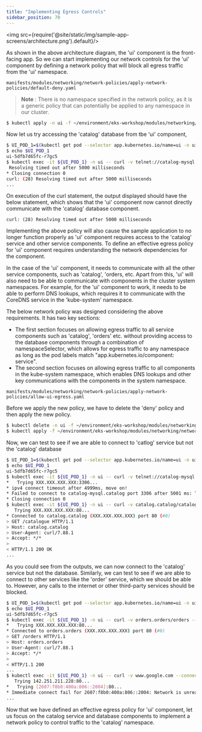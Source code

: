 ```yaml
---
title: "Implementing Egress Controls"
sidebar_position: 70
---
```

<img src={require('@site/static/img/sample-app-screens/architecture.png').default}/>

As shown in the above architecture diagram, the 'ui' component is the front-facing app. So we can start implementing our network controls for the 'ui' component by defining a network policy that will block all egress traffic from the 'ui' namespace.
```file
manifests/modules/networking/network-policies/apply-network-policies/default-deny.yaml
```
>**Note**   : There is no namespace specified in the network policy, as it is a generic policy that can potentially be applied to any namespace in our cluster.

```bash wait=30 timeout=240
$ kubectl apply -n ui -f ~/environment/eks-workshop/modules/networking/network-policies/apply-network-policies/default-deny.yaml 
```
Now let us try accessing the 'catalog' database from tbe 'ui' component,
```bash wait=30 timeout=240
$ UI_POD_1=$(kubectl get pod --selector app.kubernetes.io/name=ui -n ui -o json | jq -r '.items[0].metadata.name')
$ echo $UI_POD_1
ui-5dfb7d65fc-r7gc5
$ kubectl exec -it ${UI_POD_1} -n ui -- curl -v telnet://catalog-mysql.catalog:3306 --connect-timeout 5
 Resolving timed out after 5000 milliseconds
* Closing connection 0
curl: (28) Resolving timed out after 5000 milliseconds
...
```
On execution of the curl statement, the output displayed should have the below statement, which shows that the 'ui' component now cannot directly communicate with the 'catalog' database component.
```
curl: (28) Resolving timed out after 5000 milliseconds
```
Implementing the above policy will also cause the sample application to no longer function properly as 'ui' component requires access to the 'catalog' service and other service components. To define an effective egress policy for 'ui' component requires understanding the network dependencies for the component.

In the case of the 'ui' component, it needs to communicate with all the other service components, such as 'catalog', 'orders, etc. Apart from this, 'ui' will also need to be able to communicate with components in the cluster system namespaces. For example, for the 'ui' component to work, it needs to be able to perform DNS lookups, which requires it to communicate with the CoreDNS service in the 'kube-system' namespace.

The below network policy was designed considering the above requirements. It has two key sections:
* The first section focuses on allowing egress traffic to all service components such as 'catalog', 'orders' etc. without providing access to the database components through a combination of namespaceSelector, which allows for egress traffic to any namespace as long as the pod labels match "app.kubernetes.io/component: service".
* The second section focuses on allowing egress traffic to all components in the kube-system namespace, which enables DNS lookups and other key communications with the components in the system namespace.
```file
manifests/modules/networking/network-policies/apply-network-policies/allow-ui-egress.yaml
```

Before we apply the new policy, we have to delete the 'deny' policy and then apply the new policy.
```bash wait=30 timeout=240
$ kubectl delete -n ui -f ~/environment/eks-workshop/modules/networking/network-policies/apply-network-policies/default-deny.yaml 
$ kubectl apply -f ~/environment/eks-workshop/modules/networking/network-policies/apply-network-policies/allow-ui-egress.yaml
```
Now, we can test to see if we are able to connect to 'catlog' service but not the 'catalog' database
```bash wait=30 timeout=240
$ UI_POD_1=$(kubectl get pod --selector app.kubernetes.io/name=ui -n ui -o json | jq -r '.items[0].metadata.name')
$ echo $UI_POD_1
ui-5dfb7d65fc-r7gc5
$ kubectl exec -it ${UI_POD_1} -n ui -- curl -v telnet://catalog-mysql.catalog:3306 --connect-timeout 5
*   Trying XXX.XXX.XXX.XXX:3306...
* ipv4 connect timeout after 4999ms, move on!
* Failed to connect to catalog-mysql.catalog port 3306 after 5001 ms: Timeout was reached
* Closing connection 0
$ kubectl exec -it ${UI_POD_1} -n ui -- curl -v catalog.catalog/catalogue --connect-timeout 5
   Trying XXX.XXX.XXX.XXX:80...
* Connected to catalog.catalog (XXX.XXX.XXX.XXX) port 80 (#0)
> GET /catalogue HTTP/1.1
> Host: catalog.catalog
> User-Agent: curl/7.88.1
> Accept: */*
> 
< HTTP/1.1 200 OK
...
```

As you could see from the outputs, we can now connect to the 'catalog' service but not the database. Similarly, we can test to see if we are able to connect to other services like the 'order' service, which we should be able to. However, any calls to the internet or other third-party services should be blocked.

```bash wait=30 timeout=240
$ UI_POD_1=$(kubectl get pod --selector app.kubernetes.io/name=ui -n ui -o json | jq -r '.items[0].metadata.name')
$ echo $UI_POD_1
ui-5dfb7d65fc-r7gc5
$ kubectl exec -it ${UI_POD_1} -n ui -- curl -v orders.orders/orders --connect-timeout 5
*   Trying XXX.XXX.XXX.XXX:80...
* Connected to orders.orders (XXX.XXX.XXX.XXX) port 80 (#0)
> GET /orders HTTP/1.1
> Host: orders.orders
> User-Agent: curl/7.88.1
> Accept: */*
> 
< HTTP/1.1 200 
...
$ kubectl exec -it ${UI_POD_1} -n ui -- curl -v www.google.com --connect-timeout 5
   Trying 142.251.211.228:80...
*   Trying [2607:f8b0:400a:806::2004]:80...
* Immediate connect fail for 2607:f8b0:400a:806::2004: Network is unreachable
...
```
Now that we have defined an effective egress policy for 'ui' component, let us focus on the catalog service and database components to implement a network policy to control traffic to the 'catalog' namespace.